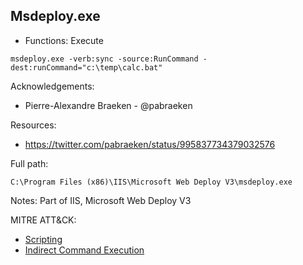## Msdeploy.exe

* Functions: Execute

```
msdeploy.exe -verb:sync -source:RunCommand -dest:runCommand="c:\temp\calc.bat" 
```

Acknowledgements:
* Pierre-Alexandre Braeken - @pabraeken

Resources:
* https://twitter.com/pabraeken/status/995837734379032576

Full path:
```
C:\Program Files (x86)\IIS\Microsoft Web Deploy V3\msdeploy.exe
```

Notes:
Part of IIS, Microsoft Web Deploy V3


MITRE ATT&CK:
* [Scripting](https://attack.mitre.org/wiki/Technique/T1064)
* [Indirect Command Execution](https://attack.mitre.org/wiki/Technique/T1202)
